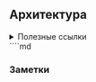 ## Архитектура
<details>
<summary>Полезные ссылки</summary>

- [Что такое Сервис-ориентированная архитектура (SOA)]("https://aws.amazon.com/ru/what-is/service-oriented-architecture/")
- [Что такое ESB]("https://aws.amazon.com/ru/what-is/enterprise-service-bus/")
- [Алгоритмы балансировки нагрузки]("https://habr.com/ru/companies/ruvds/articles/732648/")
- [Чтение книги "Основы архитектуры ПО"]("https://youtube.com/playlist?list=PLlghaO_0b1OcafgxQIfgPMtLMoXpzRaVZ&si=eSLLq5VsZlQYe_vN")

</details>
````md

### Заметки